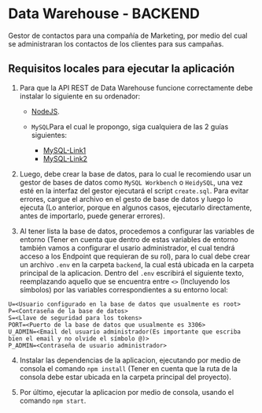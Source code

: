 # Data Warehouse - BACKEND
Gestor de contactos para una compañía de Marketing, por medio del cual se administraran los contactos de los clientes para sus campañas.

## Requisitos locales para ejecutar la aplicación 
1. Para que la API REST de Data Warehouse funcione correctamente debe instalar lo siguiente en su ordenador:

    - [NodeJS](https://nodejs.org/es/).

    - `MySQL`Para el cual le propongo, siga cualquiera de las 2 guías siguientes:
        * [MySQL-Link1](https://dev.mysql.com/doc/mysql-installation-excerpt/5.7/en/windows-installation.html) 
        * [MySQL-Link2](https://www.tutorialesprogramacionya.com/mysqlya/temarios/descripcion.php?inicio=0&cod=2&punto=1) 

2. Luego, debe crear la base de datos, para lo cual le recomiendo usar un gestor de bases de datos como `MySQL Workbench` o `HeidySQL`, una vez esté en la interfaz del gestor ejecutará el script `create.sql`. Para evitar errores, cargue el archivo en el gesto de base de datos y luego lo ejecuta (Lo anterior, porque en algunos casos, ejecutarlo directamente, antes de importarlo, puede generar errores).

3. Al tener lista la base de datos, procedemos a configurar las variables de entorno (Tener en cuenta que dentro de estas variables de entorno también vamos a configurar el usario administrador, el cual tendrá acceso a los Endpoint que requieran de su rol), para lo cual debe crear un archivo `.env` en la carpeta `backend`, la cual está ubicada en la carpeta principal de la aplicacion. Dentro del `.env` escribirá el siguiente texto, reemplazando aquello que se encuentra entre `<>` (Incluyendo los símbolos) por las variables correspondientes a su entorno local:

```
U=<Usuario configurado en la base de datos que usualmente es root>
P=<Contraseña de la base de datos>
S=<Llave de seguridad para los tokens>
PORT=<Puerto de la base de datos que usualmente es 3306>
U_ADMIN=<Email del usuario administrador(Es importante que escriba bien el email y no olvide el símbolo @)>
P_ADMIN=<Contraseña de usuario administrador>
```

4. Instalar las dependencias de la aplicacion, ejecutando por medio de consola el comando `npm install` (Tener en cuenta que la ruta de la consola debe estar ubicada en la carpeta principal del proyecto).

5. Por último, ejecutar la aplicacion por medio de consola, usando el comando `npm start`.
    

